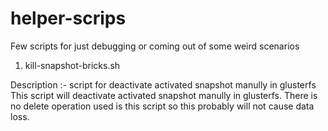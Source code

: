 # helper-scrips
Few scripts for just debugging or coming out of some weird scenarios
1.  kill-snapshot-bricks.sh

Description :- 
    script for deactivate activated snapshot manully in glusterfs
    This script will deactivate activated snapshot manully in glusterfs.
    There is no delete operation used is this script so this probably will not
    cause data loss.
